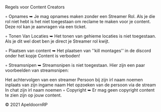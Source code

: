 Regels voor Content Creators

◦ Opnames ➥ Je mag opnames maken zonder een Streamer Rol. Als je die rol niet hebt is het niet toegestaan om reclame te maken voor je content. Deze rol kan je aanvragen via een ticket.

◦ Tonen Van Locaties ➥ Het tonen van gehieme locaties is niet toegestaan. Als je dit wel doet ben je direct je Streamer rol kwijt.

◦ Plaatsen van content ➥ Het plaatsen van ''kill montages'' in de discord onder het kopje Content is verboden!

◦ Streamsnipen ➥ Streamsnipen is niet toegestaan. Hier zijn een paar voorbeelden van streamsnipen:

Het achtervolgen van een streamer
Persoon bij zijn irl naam noemen inplaats van zijn ingame naam
Het opzoeken van de persoon via de stream
In chat zijn irl naam noemen
◦ Copyright ➥ Er mag geen copyright content te zien zijn op jouw content.

© 2021 ApeldoornRP
